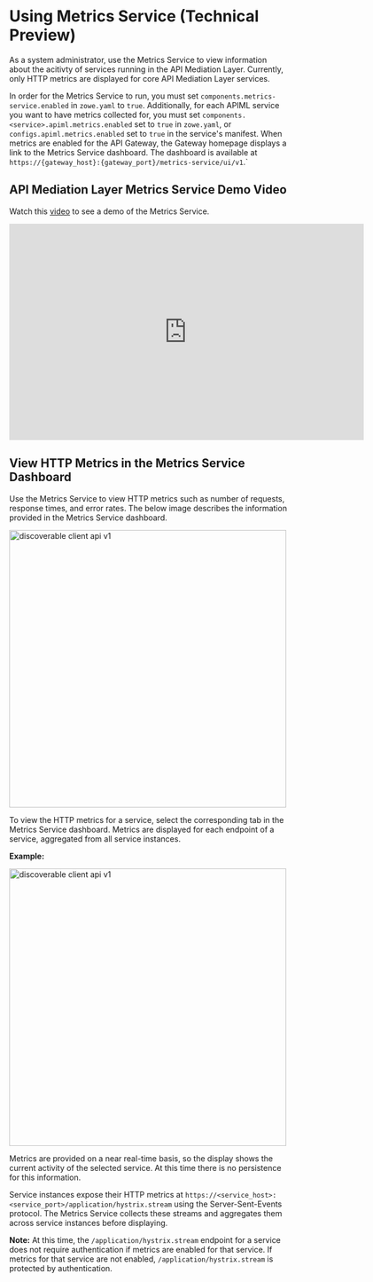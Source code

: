 # Using Metrics Service (Technical Preview)

As a system administrator, use the Metrics Service to view information about the acitivty of services running in the API Mediation Layer.
Currently, only HTTP metrics are displayed for core API Mediation Layer services.

In order for the Metrics Service to run, you must set `components.metrics-service.enabled` in `zowe.yaml` to `true`. Additionally, for each APIML service you want to have metrics collected for, you must set `components.<service>.apiml.metrics.enabled` set to `true` in `zowe.yaml`, or `configs.apiml.metrics.enabled` set to `true` in the service's manifest. When metrics are enabled for the API Gateway, the Gateway homepage displays a link to the Metrics Service dashboard. The dashboard is available at `https://{gateway_host}:{gateway_port}/metrics-service/ui/v1`.`

## API Mediation Layer Metrics Service Demo Video

Watch this [video](https://youtu.be/KkuE6xADxPk) to see a demo of the Metrics Service.

<iframe class="embed-responsive-item" id="youtubeplayer" title="APIML metrics service demo" type="text/html" width="640" height="390" src="https://www.youtube.com/embed/KkuE6xADxPk" frameborder="0" webkitallowfullscreen="true" mozallowfullscreen="true" allowfullscreen="true"> </iframe>

## View HTTP Metrics in the Metrics Service Dashboard

Use the Metrics Service to view HTTP metrics such as number of requests, response times, and error rates. The below image describes the information provided in the Metrics Service dashboard.

<img src="https://raw.githubusercontent.com/wiki/Netflix/Hystrix/images/dashboard-annoted-circuit-640.png" alt="discoverable client api v1" width="500"/>

To view the HTTP metrics for a service, select the corresponding tab in the Metrics Service dashboard. Metrics are displayed for each endpoint of a service, aggregated from all service instances.

**Example:**

<img src="pathname:///stable/images/api-mediation/metrics-service-dashboard.png" alt="discoverable client api v1" width="500"/>

Metrics are provided on a near real-time basis, so the display shows the current activity of the selected service. At this time there is no persistence for this information.

Service instances expose their HTTP metrics at `https://<service_host>:<service_port>/application/hystrix.stream` using the Server-Sent-Events protocol. The Metrics Service collects these streams and aggregates them across service instances before displaying.

**Note:** At this time, the `/application/hystrix.stream` endpoint for a service does not require authentication if metrics are enabled for that service. If metrics for that service are not enabled, `/application/hystrix.stream` is protected by authentication.
